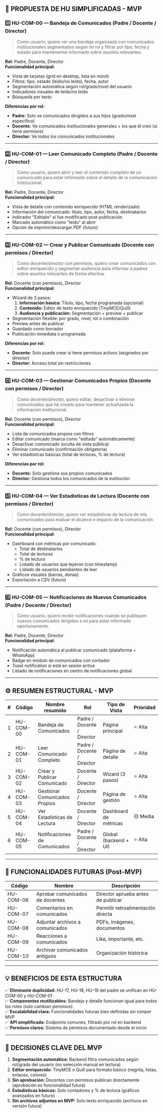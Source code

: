 ## 🎯 **PROPUESTA DE HU SIMPLIFICADAS - MVP**

### **1️⃣ HU-COM-00 — Bandeja de Comunicados (Padre / Docente / Director)**

> Como usuario, quiero ver una bandeja organizada con comunicados institucionales segmentados según mi rol y filtrar por tipo, fecha y estado para mantenerme informado sobre asuntos relevantes.

**Rol:** Padre, Docente, Director  
**Funcionalidad principal:**
- Vista de tarjetas (grid en desktop, lista en móvil)
- Filtros: tipo, estado (leído/no leído), fecha, autor
- Segmentación automática según rol/grado/nivel del usuario
- Indicadores visuales de leído/no leído
- Búsqueda por texto

**Diferencias por rol:**
- **Padre:** Solo ve comunicados dirigidos a sus hijos (grado/nivel específico)
- **Docente:** Ve comunicados institucionales generales + los que él creó (si tiene permisos)
- **Director:** Ve todos los comunicados institucionales

---

### **2️⃣ HU-COM-01 — Leer Comunicado Completo (Padre / Docente / Director)**

> Como usuario, quiero abrir y leer el contenido completo de un comunicado para estar informado sobre el detalle de la comunicación institucional.

**Rol:** Padre, Docente, Director  
**Funcionalidad principal:**
- Vista de detalle con contenido enriquecido (HTML renderizado)
- Información del comunicado: título, tipo, autor, fecha, destinatarios
- Indicador "Editado" si fue modificado post-publicación
- Marcado automático como "leído" al abrir
- Opción de imprimir/descargar PDF (futuro)

---

### **3️⃣ HU-COM-02 — Crear y Publicar Comunicado (Docente con permisos / Director)**

> Como docente/director con permisos, quiero crear comunicados con editor enriquecido y segmentar audiencia para informar a padres sobre asuntos relevantes de forma efectiva.

**Rol:** Docente (con permisos), Director  
**Funcionalidad principal:**
- Wizard de 3 pasos:
  1. **Información básica:** Título, tipo, fecha programada (opcional)
  2. **Contenido:** Editor de texto enriquecido (TinyMCE/Quill)
  3. **Audiencia y publicación:** Segmentación + preview + publicar
- Segmentación flexible: por grado, nivel, rol o combinación
- Preview antes de publicar
- Guardado como borrador
- Publicación inmediata o programada

**Diferencias por rol:**
- **Docente:** Solo puede crear si tiene permisos activos (asignados por director)
- **Director:** Acceso total sin restricciones

---

### **4️⃣ HU-COM-03 — Gestionar Comunicados Propios (Docente con permisos / Director)**

> Como docente/director, quiero editar, desactivar o eliminar comunicados que he creado para mantener actualizada la información institucional.

**Rol:** Docente (con permisos), Director  
**Funcionalidad principal:**
- Lista de comunicados propios con filtros
- Editar comunicado (marca como "editado" automáticamente)
- Desactivar comunicado (oculta de vista pública)
- Eliminar comunicado (confirmación obligatoria)
- Ver estadísticas básicas (total de lecturas, % de lectura)

**Diferencias por rol:**
- **Docente:** Solo gestiona sus propios comunicados
- **Director:** Gestiona todos los comunicados de la institución

---

### **5️⃣ HU-COM-04 — Ver Estadísticas de Lectura (Docente con permisos / Director)**

> Como docente/director, quiero ver estadísticas de lectura de mis comunicados para evaluar el alcance e impacto de la comunicación.

**Rol:** Docente (con permisos), Director  
**Funcionalidad principal:**
- Dashboard con métricas por comunicado:
  - Total de destinatarios
  - Total de lecturas
  - % de lectura
  - Listado de usuarios que leyeron (con timestamp)
  - Listado de usuarios pendientes de leer
- Gráficos visuales (barras, donas)
- Exportación a CSV (futuro)

---

### **6️⃣ HU-COM-05 — Notificaciones de Nuevos Comunicados (Padre / Docente / Director)**

> Como usuario, quiero recibir notificaciones cuando se publiquen nuevos comunicados dirigidos a mí para estar informado oportunamente.

**Rol:** Padre, Docente, Director  
**Funcionalidad principal:**
- Notificación automática al publicar comunicado (plataforma + WhatsApp)
- Badge en módulo de comunicados con contador
- Toast notification si está en sesión activa
- Listado de notificaciones en centro de notificaciones global

---

## ⚙️ **RESUMEN ESTRUCTURAL - MVP**

| # | Código | Nombre resumido | Rol | Tipo de Vista | Prioridad |
|---|--------|-----------------|-----|---------------|-----------|
| 1 | HU-COM-00 | Bandeja de Comunicados | Padre / Docente / Director | Página principal | ⭐ Alta |
| 2 | HU-COM-01 | Leer Comunicado Completo | Padre / Docente / Director | Página de detalle | ⭐ Alta |
| 3 | HU-COM-02 | Crear y Publicar Comunicado | Docente / Director | Wizard (3 pasos) | ⭐ Alta |
| 4 | HU-COM-03 | Gestionar Comunicados Propios | Docente / Director | Página de gestión | ⭐ Alta |
| 5 | HU-COM-04 | Ver Estadísticas de Lectura | Docente / Director | Dashboard de métricas | 🟡 Media |
| 6 | HU-COM-05 | Notificaciones de Comunicados | Padre / Docente / Director | Global (backend + UI) | ⭐ Alta |

---

## 🚀 **FUNCIONALIDADES FUTURAS (Post-MVP)**

| Código | Nombre | Descripción |
|--------|--------|-------------|
| HU-COM-06 | Aprobar comunicados de docentes | Director aprueba antes de publicar |
| HU-COM-07 | Comentarios en comunicados | Permitir retroalimentación directa |
| HU-COM-08 | Adjuntar archivos a comunicados | PDFs, imágenes, documentos |
| HU-COM-09 | Reacciones a comunicados | Like, importante, etc. |
| HU-COM-10 | Archivar comunicados antiguos | Organización histórica |

---

## 💡 **BENEFICIOS DE ESTA ESTRUCTURA**

✅ **Eliminaste duplicidad:** HU-17, HU-18, HU-19 del padre se unifican en HU-COM-00 y HU-COM-01  
✅ **Componentes reutilizables:** Bandeja y detalle funcionan igual para todos los roles (solo cambian permisos)  
✅ **Escalabilidad clara:** Funcionalidades futuras bien definidas sin romper MVP  
✅ **API simplificada:** Endpoints comunes, filtrado por rol en backend  
✅ **Permisos claros:** Sistema de permisos documentado desde el inicio

---

## 🔸 **DECISIONES CLAVE DEL MVP**

1. **Segmentación automática:** Backend filtra comunicados según rol/grado del usuario (no selección manual en lectura)
2. **Editor enriquecido:** TinyMCE o Quill para formato básico (negrita, listas, enlaces, colores)
3. **Sin aprobación:** Docentes con permisos publican directamente (aprobación es funcionalidad futura)
4. **Estadísticas básicas:** Solo contadores y % de lectura (gráficos avanzados en futuro)
5. **Sin archivos adjuntos en MVP:** Solo texto enriquecido (archivos en versión futura)

